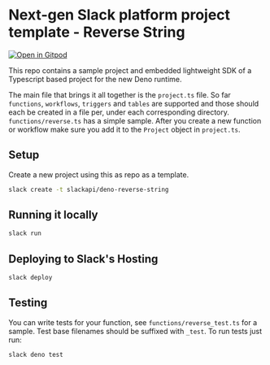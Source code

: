 # Next-gen Slack platform project template - Reverse String

[![Open in Gitpod](https://gitpod.io/button/open-in-gitpod.svg)](https://gitpod.io/#https://github.com/hirefrank/deno-reverse-string)

This repo contains a sample project and embedded lightweight SDK of a Typescript based project for the new Deno runtime. 

The main file that brings it all together is the `project.ts` file.  So far `functions`, `workflows`, `triggers` and `tables` are supported and those should each be created in a file per, under each corresponding directory. `functions/reverse.ts` has a simple sample. After you create a new function or workflow make sure you add it to the `Project` object in `project.ts`. 

## Setup

Create a new project using this as repo as a template.

```bash
slack create -t slackapi/deno-reverse-string
```

## Running it locally

```bash
slack run
```

## Deploying to Slack's Hosting

```bash
slack deploy
```

## Testing

You can write tests for your function, see `functions/reverse_test.ts` for a sample. Test base filenames should be suffixed with `_test`. To run tests just run:

```bash
slack deno test
```

